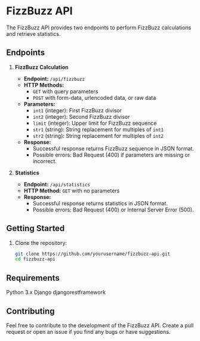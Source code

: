 # FizzBuzz API

The FizzBuzz API provides two endpoints to perform FizzBuzz calculations and retrieve statistics.

## Endpoints

1. **FizzBuzz Calculation**
   - **Endpoint:** `/api/fizzbuzz`
   - **HTTP Methods:**
     - `GET` with query parameters
     - `POST` with form-data, urlencoded data, or raw data
   - **Parameters:**
     - `int1` (integer): First FizzBuzz divisor
     - `int2` (integer): Second FizzBuzz divisor
     - `limit` (integer): Upper limit for FizzBuzz sequence
     - `str1` (string): String replacement for multiples of `int1`
     - `str2` (string): String replacement for multiples of `int2`
   - **Response:**
     - Successful response returns FizzBuzz sequence in JSON format.
     - Possible errors: Bad Request (400) if parameters are missing or incorrect.

2. **Statistics**
   - **Endpoint:** `/api/statistics`
   - **HTTP Method:** `GET` with no parameters
   - **Response:**
     - Successful response returns statistics in JSON format.
     - Possible errors: Bad Request (400) or Internal Server Error (500).

## Getting Started

1. Clone the repository:

   ```bash
   git clone https://github.com/yourusername/fizzbuzz-api.git
   cd fizzbuzz-api

## Requirements
Python 3.x
Django
djangorestframework

## Contributing
Feel free to contribute to the development of the FizzBuzz API. Create a pull request or open an issue if you find any bugs or have suggestions.

